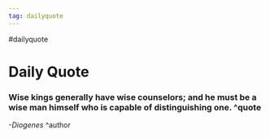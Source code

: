 ```yaml
---
tag: dailyquote
---
```


#dailyquote

# Daily Quote

### Wise kings generally have wise counselors; and he must be a wise man himself who is capable of distinguishing one. ^quote
*-Diogenes* ^author
